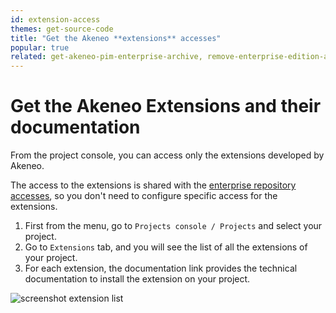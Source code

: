 ```yaml
---
id: extension-access
themes: get-source-code
title: "Get the Akeneo **extensions** accesses"
popular: true
related: get-akeneo-pim-enterprise-archive, remove-enterprise-edition-access
---
```


# Get the Akeneo Extensions and their documentation

From the project console, you can access only the extensions developed by Akeneo.

The access to the extensions is shared with the [enterprise repository accesses](get-akeneo-pim-enterprise-archive.html), so you don't need to configure specific access for the extensions. 

1. First from the menu, go to `Projects console / Projects` and select your project.
2. Go to `Extensions` tab, and you will see the list of all the extensions of your project.
3. For each extension, the documentation link provides the technical documentation to install the extension on your project.

![screenshot extension list](../img/list_extensions.png)

